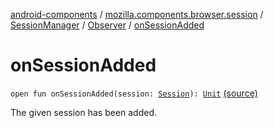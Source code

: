 [android-components](../../../index.md) / [mozilla.components.browser.session](../../index.md) / [SessionManager](../index.md) / [Observer](index.md) / [onSessionAdded](./on-session-added.md)

# onSessionAdded

`open fun onSessionAdded(session: `[`Session`](../../-session/index.md)`): `[`Unit`](https://kotlinlang.org/api/latest/jvm/stdlib/kotlin/-unit/index.html) [(source)](https://github.com/mozilla-mobile/android-components/blob/master/components/browser/session/src/main/java/mozilla/components/browser/session/SessionManager.kt#L460)

The given session has been added.

